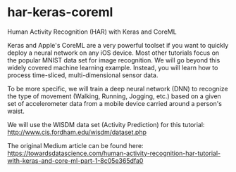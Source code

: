 # har-keras-coreml
Human Activity Recognition (HAR) with Keras and CoreML

Keras and Apple's CoreML are a very powerful toolset if you want to quickly deploy a neural network on any iOS device. Most other tutorials focus on the popular MNIST data set for image recognition. We will go beyond this widely covered machine learning example. Instead, you will learn how to process time-sliced, multi-dimensional sensor data.

To be more specific, we will train a deep neural network (DNN) to recognize the type of movement (Walking, Running, Jogging, etc.) based on a given set of accelerometer data from a mobile device carried around a person's waist. 

We will use the WISDM data set (Activity Prediction) for this tutorial: http://www.cis.fordham.edu/wisdm/dataset.php

The original Medium article can be found here: https://towardsdatascience.com/human-activity-recognition-har-tutorial-with-keras-and-core-ml-part-1-8c05e365dfa0
